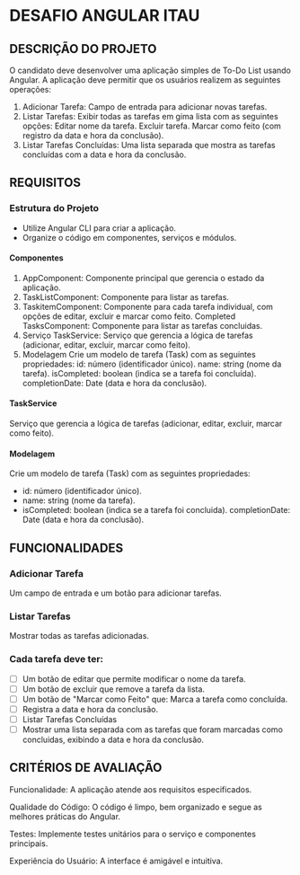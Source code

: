 # DESAFIO ANGULAR ITAU

## DESCRIÇÃO DO PROJETO
O candidato deve desenvolver uma aplicação simples de To-Do List usando Angular. A aplicação deve permitir que os usuários realizem as seguintes operações:

1. ﻿﻿﻿Adicionar Tarefa: Campo de entrada para adicionar novas tarefas.
2. ﻿﻿﻿Listar Tarefas: Exibir todas as tarefas em gima lista com as seguintes opções: Editar nome da tarefa. Excluir tarefa. Marcar como feito (com registro da data e hora da conclusão).
3. ﻿﻿﻿Listar Tarefas Concluídas: Uma lista separada que mostra as tarefas concluídas com a data e hora da conclusão.


## REQUISITOS

### Estrutura do Projeto 
- Utilize Angular CLI para criar a aplicação. 
- Organize o código em componentes, serviços e módulos.

#### ﻿﻿﻿Componentes 

1. AppComponent: Componente principal que gerencia o estado da aplicação.
2. TaskListComponent: Componente para listar as tarefas.
3. TaskitemComponent: Componente para cada tarefa individual, com opções de editar, excluir e marcar como feito. Completed TasksComponent: Componente para listar as tarefas concluidas.
4. Serviço TaskService: Serviço que gerencia a lógica de tarefas (adicionar, editar, excluir, marcar como feito).
5. Modelagem Crie um modelo de tarefa (Task) com as seguintes propriedades: id: número (identificador único). name: string (nome da tarefa). isCompleted: boolean (indica se a tarefa foi concluída). completionDate: Date (data e hora da conclusão).


#### TaskService
Serviço que gerencia a lógica de tarefas (adicionar, editar, excluir, marcar como feito).

#### ﻿﻿﻿Modelagem 
Crie um modelo de tarefa (Task) com as seguintes propriedades: 
- id: número (identificador único).
- name: string (nome da tarefa).
- isCompleted: boolean (indica se a tarefa foi concluida). completionDate: Date (data e hora da conclusão).


## FUNCIONALIDADES
### Adicionar Tarefa
Um campo de entrada e um botão para adicionar tarefas.

### Listar Tarefas
Mostrar todas as tarefas adicionadas.

### Cada tarefa deve ter:
- [ ] Um botão de editar que permite modificar o nome da tarefa.
- [ ] Um botão de excluir que remove a tarefa da lista.
- [ ] Um botão de "Marcar como Feito" que: Marca a tarefa como concluída.
- [ ] Registra a data e hora da conclusão.
- [ ] Listar Tarefas Concluídas
- [ ] Mostrar uma lista separada com as tarefas que foram marcadas como concluidas, exibindo a data e hora da conclusão.

## CRITÉRIOS DE AVALIAÇÃO
Funcionalidade: A aplicação atende aos requisitos especificados.

Qualidade do Código: O código é limpo, bem organizado e segue as melhores práticas do Angular.

Testes: Implemente testes unitários para o serviço e componentes principais.

Experiência do Usuário: A interface é amigável e intuitiva.
